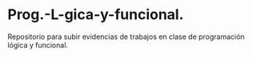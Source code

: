 # Prog.-L-gica-y-funcional.
Repositorio para subir evidencias de trabajos en clase de programación lógica y funcional.
